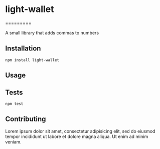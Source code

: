 # light-wallet
=========

A small library that adds commas to numbers

## Installation

  `npm install light-wallet`

## Usage


## Tests

  `npm test`

## Contributing

Lorem ipsum dolor sit amet, consectetur adipisicing elit, sed do eiusmod tempor incididunt ut labore et dolore magna aliqua. Ut enim ad minim veniam.